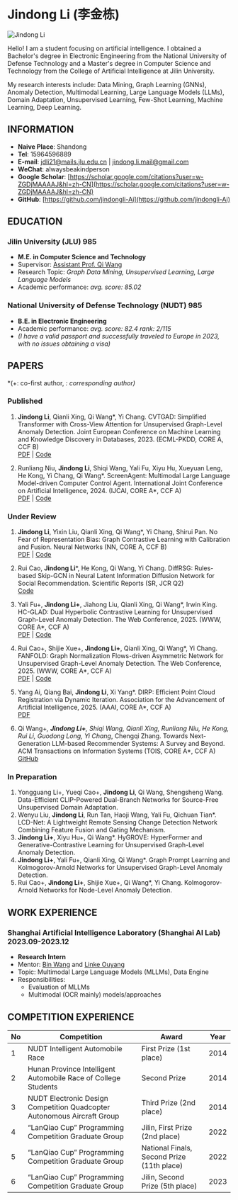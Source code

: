 # Jindong Li (李金栋)
![Jindong Li](jindongli.png)

Hello! I am a student focusing on artificial intelligence. I obtained a Bachelor's degree in Electronic Engineering from the National University of Defense Technology and a Master's degree in Computer Science and Technology from the College of Artificial Intelligence at Jilin University.

My research interests include: Data Mining, Graph Learning (GNNs), Anomaly Detection, Multimodal Learning, Large Language Models (LLMs), Domain Adaptation, Unsupervised Learning, Few-Shot Learning, Machine Learning, Deep Learning.

## INFORMATION
- **Naive Place**: Shandong
- **Tel**: 15964596889
- **E-mail**: [jdli21@mails.jlu.edu.cn](mailto:jdli21@mails.jlu.edu.cn) | [jindong.li.mail@gmail.com](mailto:jindong.li.mail@gmail.com)
- **WeChat**: alwaysbeakindperson
- **Google Scholar**: [https://scholar.google.com/citations?user=w-ZGDjMAAAAJ&hl=zh-CN](https://scholar.google.com/citations?user=w-ZGDjMAAAAJ&hl=zh-CN)
- **GitHub**: [https://github.com/jindongli-Ai](https://github.com/jindongli-Ai)

## EDUCATION

### Jilin University (JLU)  985
- **M.E. in Computer Science and Technology**
- Supervisor: [Assistant Prof. Qi Wang](http://sai.jlu.edu.cn/info/1094/3453.htm)
- Research Topic: *Graph Data Mining, Unsupervised Learning, Large Language Models*
- Academic performance: *avg. score: 85.02*

### National University of Defense Technology (NUDT) 985
- **B.E. in Electronic Engineering**
- Academic performance: *avg. score: 82.4  rank: 2/115*
- *(I have a valid passport and successfully traveled to Europe in 2023, with no issues obtaining a visa)*

## PAPERS
*(+: co-first author, *: corresponding author)*

### Published
1. **Jindong Li**, Qianli Xing, Qi Wang*, Yi Chang. CVTGAD: Simplified Transformer with Cross-View Attention for Unsupervised Graph-Level Anomaly Detection. Joint European Conference on Machine Learning and Knowledge Discovery in Databases, 2023. (ECML-PKDD, CORE A, CCF B)  
   [PDF](https://arxiv.org/abs/2405.02359) | [Code](https://github.com/jindongli-Ai/CVTGAD)

2. Runliang Niu, **Jindong Li**, Shiqi Wang, Yali Fu, Xiyu Hu, Xueyuan Leng, He Kong, Yi Chang, Qi Wang*. ScreenAgent: Multimodal Large Language Model-driven Computer Control Agent. International Joint Conference on Artificial Intelligence, 2024. (IJCAI, CORE A*, CCF A)  
   [PDF](https://arxiv.org/abs/2402.07945) | [Code](https://github.com/niuzaisheng/ScreenAgent)

### Under Review
1. **Jindong Li**, Yixin Liu, Qianli Xing, Qi Wang*, Yi Chang, Shirui Pan. No Fear of Representation Bias: Graph Contrastive Learning with Calibration and Fusion. Neural Networks (NN, CORE A, CCF B)  
   [PDF](https://papers.ssrn.com/sol3/papers.cfm?abstract_id=4774833) | [Code](https://github.com/jindongli-Ai/CANNON)

2. Rui Cao, **Jindong Li***, He Kong, Qi Wang, Yi Chang. DiffRSG: Rules-based Skip-GCN in Neural Latent Information Diffusion Network for Social Recommendation. Scientific Reports (SR, JCR Q2)  
   [Code](https://github.com/jindongli-Ai/DiffRSG)

3. Yali Fu+, **Jindong Li+**, Jiahong Liu, Qianli Xing, Qi Wang*, Irwin King. HC-GLAD: Dual Hyperbolic Contrastive Learning for Unsupervised Graph-Level Anomaly Detection. The Web Conference, 2025. (WWW, CORE A*, CCF A)  
   [PDF](https://arxiv.org/abs/2407.02057) | [Code](https://github.com/Yali-F/HC-GLAD)

4. Rui Cao+, Shijie Xue+, **Jindong Li+**, Qianli Xing, Qi Wang*, Yi Chang. FANFOLD: Graph Normalization Flows-driven Asymmetric Network for Unsupervised Graph-Level Anomaly Detection. The Web Conference, 2025. (WWW, CORE A*, CCF A)  
   [PDF](https://arxiv.org/abs/2407.00383) | [Code](https://github.com/Goldenhorns/FANFOLD)

5. Yang Ai, Qiang Bai, **Jindong Li**, Xi Yang*. DIRP: Efficient Point Cloud Registration via Dynamic Iteration. Association for the Advancement of Artificial Intelligence, 2025. (AAAI, CORE A*, CCF A)  
   [PDF](https://arxiv.org/pdf/2312.02877v2)

6. Qi Wang+*, **Jindong Li+**, Shiqi Wang, Qianli Xing, Runliang Niu, He Kong, Rui Li, Guodong Long, Yi Chang*, Chengqi Zhang. Towards Next-Generation LLM-based Recommender Systems: A Survey and Beyond. ACM Transactions on Information Systems (TOIS, CORE A*, CCF A)  
   [GitHub](https://github.com/jindongli-Ai/Next-Generation-LLM-based-Recommender-Systems-Survey)

### In Preparation
1. Yongguang Li+, Yueqi Cao+, **Jindong Li**, Qi Wang, Shengsheng Wang. Data-Efficient CLIP-Powered Dual-Branch Networks for Source-Free Unsupervised Domain Adaptation.
2. Wenyu Liu, **Jindong Li**, Run Tan, Haoji Wang, Yali Fu, Qichuan Tian*. LCD-Net: A Lightweight Remote Sensing Change Detection Network Combining Feature Fusion and Gating Mechanism.
3. **Jindong Li+**, Xiyu Hu+, Qi Wang*. HyGROVE: HyperFormer and Generative-Contrastive Learning for Unsupervised Graph-Level Anomaly Detection.
4. **Jindong Li+**, Yali Fu+, Qianli Xing, Qi Wang*. Graph Prompt Learning and Kolmogorov-Arnold Networks for Unsupervised Graph-Level Anomaly Detection.
5. Rui Cao+, **Jindong Li+**, Shijie Xue+, Qi Wang*, Yi Chang. Kolmogorov-Arnold Networks for Node-Level Anomaly Detection.

## WORK EXPERIENCE

### Shanghai Artificial Intelligence Laboratory (Shanghai AI Lab)  2023.09-2023.12
- **Research Intern**
- Mentor: [Bin Wang](https://wangbindl.github.io/) and [Linke Ouyang](https://scholar.google.com/citations?user=rDaVSiAAAAAJ&hl=zh-CN)
- Topic: Multimodal Large Language Models (MLLMs), Data Engine
- Responsibilities:
  - Evaluation of MLLMs
  - Multimodal (OCR mainly) models/approaches

## COMPETITION EXPERIENCE

| No | Competition                                                 | Award                              | Year  |
|----|-------------------------------------------------------------|------------------------------------|-------|
| 1  | NUDT Intelligent Automobile Race                            | First Prize (1st place)            | 2014  |
| 2  | Hunan Province Intelligent Automobile Race of College Students | Second Prize                      | 2014  |
| 3  | NUDT Electronic Design Competition Quadcopter Autonomous Aircraft Group | Third Prize (2nd place)            | 2014  |
| 4  | “LanQiao Cup” Programming Competition Graduate Group        | Jilin, First Prize (2nd place)     | 2022  |
| 5  | “LanQiao Cup” Programming Competition Graduate Group        | National Finals, Second Prize (11th place) | 2022  |
| 6  | “LanQiao Cup” Programming Competition Graduate Group        | Jilin, Second Prize (5th place)    | 2023  |
